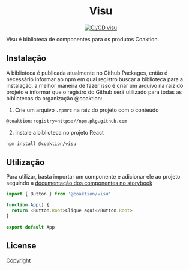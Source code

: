 <p align="center">
  <h1 align="center">Visu</h1>
</p>

<p align="center">
  <a href="https://github.com/Coaktion/Droz-Visu/actions/workflows/build-and-test.js.yml">
    <img src="https://github.com/Coaktion/Droz-Visu/actions/workflows/build-and-test.js.yml/badge.svg" alt="CI/CD visu">
  </a>
</p>

Visu é biblioteca de componentes para os produtos Coaktion.

## Instalação

A biblioteca é publicada atualmente no Github Packages, então é necessário informar ao npm em qual registro buscar a biblioteca para a instalação, a melhor maneira de fazer isso é criar um arquivo na raiz do projeto e informar que o registro do Github será utilizado para todas as bibliotecas da organização @coaktion:

1. Crie um arquivo `.npmrc` na raiz do projeto com o conteúdo

```bash
@coaktion:registry=https://npm.pkg.github.com
```

2. Instale a biblioteca no projeto React

```bash
npm install @coaktion/visu
```

## Utilização

Para utilizar, basta importar um componente e adicionar ele ao projeto seguindo a [documentação dos componentes no storybook]()

```typescript
import { Button } from '@coaktion/visu'

function App() {
  return <Button.Root>Clique aqui</Button.Root>
}

export default App
```

## License

[Copyright](../../LICENSE)
